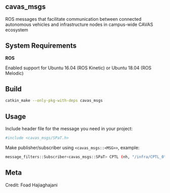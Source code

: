 ## cavas_msgs

ROS messages that facilitate communication between connected autonomous vehicles and infrastructure nodes in campus-wide CAVAS ecosystem
 

## System Requirements

**ROS**

Enabled support for Ubuntu 16.04 (ROS Kinetic) or Ubuntu 18.04 (ROS Melodic) 

## Build

```sh
catkin_make --only-pkg-with-deps cavas_msgs
```
## Usage

Include header file for the message you need in your project:
```sh
#include <cavas_msgs/SPaT.h>
```
Make publisher/subscriber using `<cavas_msgs::<MSG>>`, example:
```sh
message_filters::Subscriber<cavas_msgs::SPaT> CPTL (nh, "/infra/CPTL_0", 1);
```


## Meta

Credit: Foad Hajiaghajani

